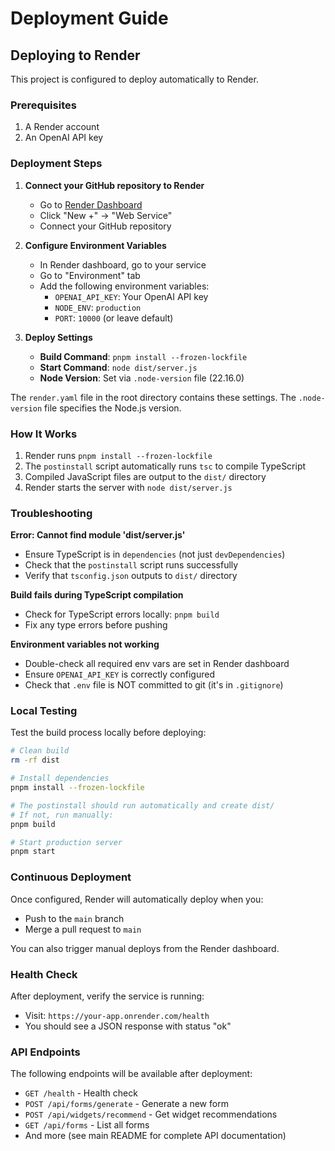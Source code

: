 # Deployment Guide

## Deploying to Render

This project is configured to deploy automatically to Render.

### Prerequisites

1. A Render account
2. An OpenAI API key

### Deployment Steps

1. **Connect your GitHub repository to Render**
   - Go to [Render Dashboard](https://dashboard.render.com/)
   - Click "New +" → "Web Service"
   - Connect your GitHub repository

2. **Configure Environment Variables**
   - In Render dashboard, go to your service
   - Go to "Environment" tab
   - Add the following environment variables:
     - `OPENAI_API_KEY`: Your OpenAI API key
     - `NODE_ENV`: `production`
     - `PORT`: `10000` (or leave default)

3. **Deploy Settings**
   - **Build Command**: `pnpm install --frozen-lockfile`
   - **Start Command**: `node dist/server.js`
   - **Node Version**: Set via `.node-version` file (22.16.0)

The `render.yaml` file in the root directory contains these settings. The `.node-version` file specifies the Node.js version.

### How It Works

1. Render runs `pnpm install --frozen-lockfile`
2. The `postinstall` script automatically runs `tsc` to compile TypeScript
3. Compiled JavaScript files are output to the `dist/` directory
4. Render starts the server with `node dist/server.js`

### Troubleshooting

**Error: Cannot find module 'dist/server.js'**
- Ensure TypeScript is in `dependencies` (not just `devDependencies`)
- Check that the `postinstall` script runs successfully
- Verify that `tsconfig.json` outputs to `dist/` directory

**Build fails during TypeScript compilation**
- Check for TypeScript errors locally: `pnpm build`
- Fix any type errors before pushing

**Environment variables not working**
- Double-check all required env vars are set in Render dashboard
- Ensure `OPENAI_API_KEY` is correctly configured
- Check that `.env` file is NOT committed to git (it's in `.gitignore`)

### Local Testing

Test the build process locally before deploying:

```bash
# Clean build
rm -rf dist

# Install dependencies
pnpm install --frozen-lockfile

# The postinstall should run automatically and create dist/
# If not, run manually:
pnpm build

# Start production server
pnpm start
```

### Continuous Deployment

Once configured, Render will automatically deploy when you:
- Push to the `main` branch
- Merge a pull request to `main`

You can also trigger manual deploys from the Render dashboard.

### Health Check

After deployment, verify the service is running:
- Visit: `https://your-app.onrender.com/health`
- You should see a JSON response with status "ok"

### API Endpoints

The following endpoints will be available after deployment:
- `GET /health` - Health check
- `POST /api/forms/generate` - Generate a new form
- `POST /api/widgets/recommend` - Get widget recommendations
- `GET /api/forms` - List all forms
- And more (see main README for complete API documentation)

